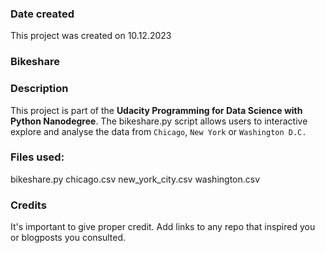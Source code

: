 ### Date created
This project was created on 10.12.2023

### Bikeshare

### Description
This project is part of the **Udacity Programming for Data Science with Python Nanodegree**.
The bikeshare.py script allows users to interactive explore and analyse the data from `Chicago`, `New York` or `Washington D.C.`

### Files used:
bikeshare.py
chicago.csv
new_york_city.csv
washington.csv

### Credits
It's important to give proper credit. Add links to any repo that inspired you or blogposts you consulted.

